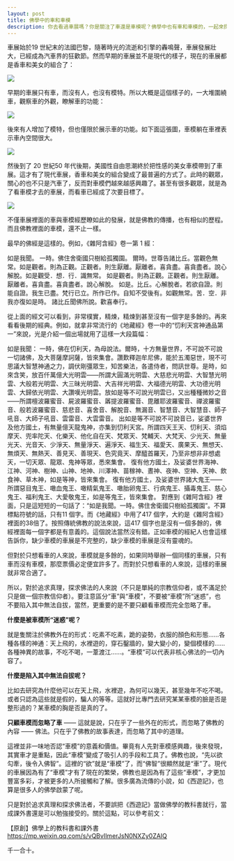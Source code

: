 ```yaml
---
layout: post
title: 佛學中的車和車模
description: 你去看過車展嗎？你是關注了車還是車模呢？佛學中也有車和車模的，一起來探討下什麼是佛學中的車，什麼是佛學中的車模吧。
---
```

車展始於19 世紀末的法國巴黎，隨著時光的流逝和引擎的轟鳴聲，車展發展壯大，已經成為汽車界的狂歡節。然而早期的車展並不是現代的樣子，現在的車展都是香車和美女的組合了：

![](../images/car-model.png)

早期的車展只有車，而沒有人，也沒有模特。所以大概是這個樣子的，一大堆圍繞車，觀察車的外觀，瞭解車的功能：

![](../images/2023-09-27-19-45-53.png)

後來有人增加了模特，但也僅限於展示車的功能。如下面這張圖，車模躺在車裡表示車內空間很大。

![](../images/2023-09-27-19-46-03.png)

然後到了 20 世紀50 年代後期，美國性自由思潮終於把性感的美女車模帶到了車展。這才有了現代車展，香車和美女的組合變成了最普遍的方式了。此時的觀眾，關心的也不只是汽車了，反而對車模們越來越感興趣了。甚至有很多觀眾，就是為了看車模才去的車展，而看車已經成了次要目標了。

![](../images/2023-09-27-19-46-12.png)

不僅車展裡面的車與車模經歷瞭如此的發展，就是佛教的傳播，也有相似的歷程。而且佛教裡面的車模，還不止一樣。

最早的佛經是這樣的。例如，《雜阿含經》卷一第 1 經：

如是我聞。
一時。佛住舍衛國只樹給孤獨園。
爾時。世尊告諸比丘。當觀色無常。如是觀者。則為正觀。正觀者。則生厭離。厭離者。喜貪盡。喜貪盡者。說心解脫。如是觀受．想．行．識無常。
如是觀者。則為正觀。正觀者。則生厭離。厭離者。喜貪盡。喜貪盡者。說心解脫。
如是。比丘。心解脫者。若欲自證。則能自證。我生已盡。梵行已立。所作已作。自知不受後有。如觀無常。苦．空．非我亦復如是時。
諸比丘聞佛所說。歡喜奉行。

從上面的經文可以看到，非常樸實，精煉，精煉到甚至沒有一個字是多餘的。再來看看後期的經典。例如，就拿非常流行的《地藏經》卷一中的“忉利天宮神通品第一”來說，光是介紹一個出場就用了這樣一大段篇幅：

如是我聞：
一時，佛在忉利天，為母說法。爾時，十方無量世界，不可說不可說一切諸佛，及大菩薩摩訶薩，皆來集會。讚歎釋迦牟尼佛，能於五濁惡世，現不可思議大智慧神通之力，調伏剛彊眾生，知苦樂法，各遣侍者，問訊世尊。是時，如來含笑，放百仟萬億大光明雲——所謂大圓滿光明雲、大慈悲光明雲、大智慧光明雲、大般若光明雲、大三昧光明雲、大吉祥光明雲、大福德光明雲、大功德光明雲、大歸依光明雲、大讚嘆光明雲。放如是等不可說光明雲已，又出種種微妙之音——所謂檀波羅蜜音、屍波羅蜜音、羼提波羅蜜音、毘離耶波羅蜜音、禪波羅蜜音、般若波羅蜜音、慈悲音、喜舍音、解脫音、無漏音、智慧音、大智慧音、師子吼音、大師子吼音、雲雷音、大雲雷音。
出如是等不可說不可說音已，娑婆世界及他方國土，有無量億天龍鬼神，亦集到忉利天宮。所謂四天王天、忉利天、須焰摩天、兜率陀天、化樂天、他化自在天、梵眾天、梵輔天、大梵天、少光天、無量光天、光音天、少淨天、無量淨天、遍淨天、福生天、福愛天、廣果天、無想天、無煩天、無熱天、善見天、善現天、色究竟天、摩醯首羅天，乃至非想非非想處天，一切天眾、龍眾、鬼神等眾，悉來集會。
復有他方國土，及娑婆世界海神、江神、河神、樹神、山神、地神、川澤神、苗稼神、晝神、夜神、空神、天神、飲食神、草木神，如是等神，皆來集會。
復有他方國土，及娑婆世界諸大鬼王——所謂惡目鬼王、噉血鬼王、噉精氣鬼王、噉胎卵鬼王、行病鬼王、攝毒鬼王、慈心鬼王、福利鬼王、大愛敬鬼王，如是等鬼王，皆來集會。
對應到《雜阿含經》裡面，只是這短短的一句話了：“如是我聞。一時。佛住舍衛國只樹給孤獨園”。不算標點符號的話，只有11 個字。而《地藏經》中用了417 個字，大約是《雜阿含經》裡面的38倍了。按照傳統佛教的說法來說，這417 個字也是沒有一個多餘的，佛經裡面每一個字都是有意義的。這個說法當然沒有錯。正如車模的經紀人也會這樣告訴你，缺少車模的車展是不完整的，缺少車模的車展是沒有靈魂的。

但對於只想看車的人來說，車模就是多餘的，如果同時舉辦一個同樣的車展，只有車而沒有車模，那麼票價必定便宜許多了。而對於只想看車的人來說，這樣的車展就非常合適了。

所以，對於追求真理，探求佛法的人來說（不只是單純的宗教信仰者，或不滿足於只是做一個宗教信仰者）。要注意區分“車”與“車模”，不要被“車模”所“迷惑”，也不要陷入其中無法自拔，當然，更重要的是不要只顧看車模而完全忽略了車。

**什麼是被車模所“迷惑”呢？**

就是隻關注於佛教外在的形式：吃素不吃素，跪的姿勢，衣服的顏色和形態……各種各樣的神通：天上飛的，水裡遊的，穿石鑿牆的，變大變小的，變個模樣的…… 各種神異的故事，不吃不喝，一葦渡江……。“車模”可以代表非核心佛法的一切內容了。

**什麼是陷入其中無法自拔呢？**

比如去研究為什麼他可以在天上飛，水裡遊，為何可以幾天，甚至幾年不吃不喝。或者只認為這些就是假的，騙人的等等。這就好比專門去研究某某車模的臉是否是整形過的？某車模的胸是否是真的了。

**只顧車模而忽略了車** —— 這就是說，只在乎了一些外在的形式，而忽略了佛教的內容 —— 佛法。只在乎了佛教的故事表達，而忽略了其中的道理。

這裡並非一味地否認“車模”的意義和價值。畢竟有人先對車模感興趣，後來發現，其實車才是重點，因此“車模”變成了吸引人的手段和工具了。佛教也說，“先以欲勾牽，後令入佛智”。這裡的“欲”就是“車模”了，而“佛智”很顯然就是“車”了。現代的車展因為有了“車模”才有了現在的繁榮，佛教也是因為有了這些“車模”，才更加豐富多彩，才被更多的人所接觸和了解。很多廣為流傳的小說，如《西遊記》，也算是很多人的佛學啟蒙了呢。

只是對於追求真理和探求佛法者，不要誤把《西遊記》當做佛學的教科書就行，當成課外書還是可以勉強接受的。關於這點，可以參考前文：

【原創】佛學上的教科書和課外書
https://mp.weixin.qq.com/s/vQBvIlmerJsN0NXZy0ZAIQ

千一合十。
